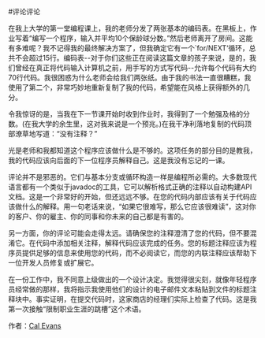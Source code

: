 #评论评论

在我上大学的第一堂编程课上，我的老师分发了两张基本的编码表。在黑板上，作业写着“编写一个程序，输入并平均10个保龄球分数。”然后老师离开了房间。这能有多难呢？我不记得我的最终解决方案了，但我确定它有一个`for/NEXT‘循环，总共不会超过15行。编码表--对于你们这些正在阅读这篇文章的孩子来说，是的，我们曾经在真正将代码输入计算机之前，用手写的方式写代码--允许每个代码有大约70行代码。我很困惑为什么老师会给我们两张纸。由于我的书法一直很糟糕，我使用了第二个，非常巧妙地重新复制了我的代码，希望能在风格上获得额外的几分。

令我惊讶的是，当我在下一节课开始时收到作业时，我得到了一个勉强及格的分数。(在我大学的余生里，这对我来说是一个预兆。)在我干净利落地复制的代码顶部潦草地写道：“没有注释？”

光是老师和我都知道这个程序应该做什么是不够的。这项任务的部分目的是教我，我的代码应该向后面的下一位程序员解释自己。这是我没有忘记的一课。

评论并不是邪恶的。它们与基本分支或循环构造一样是编程所必需的。大多数现代语言都有一个类似于javadoc的工具，它可以解析格式正确的注释以自动构建API文档。这是一个非常好的开始，但还远远不够。在您的代码内部应该有关于代码应该做什么的解释。用一句老话来说，“如果它很难写，那么它应该很难读”，这对你的客户、你的雇主、你的同事和你未来的自己都是有害的。

另一方面，你的评论可能会走得太远。请确保您的注释澄清了您的代码，但不要混淆它。在代码中添加相关注释，解释代码应该完成的任务。您的标题注释应该为程序员提供足够的信息来使用您的代码，而不必阅读它，而您的内联注释应该帮助下一位开发人员修复或扩展它。

在一份工作中，我不同意上级做出的一个设计决定。我觉得很尖刻，就像年轻程序员经常做的那样，我将指示我使用他们的设计的电子邮件文本粘贴到文件的标题注释块中。事实证明，在提交代码时，这家商店的经理们实际上检查了代码。这是我第一次接触“限制职业生涯的跳槽”这个术语。

作者：[Cal Evans](http://programmer.97things.oreilly.com/wiki/index.php/Cal_Evans)